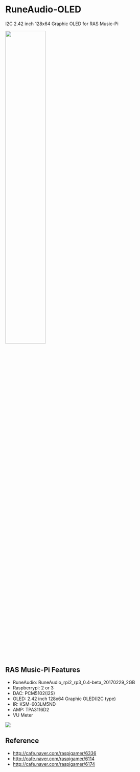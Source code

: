 # RuneAudio-OLED
I2C 2.42 inch 128x64 Graphic OLED for RAS Music-Pi

<img src="https://github.com/zzeromin/RuneAudio-OLED/blob/master/2.42OLED.jpg" width="50%" height="50%">

## RAS Music-Pi Features
* RuneAudio: RuneAudio_rpi2_rp3_0.4-beta_20170229_2GB
* Raspberrypi: 2 or 3
* DAC: PCM5102(I2S)
* OLED: 2.42 inch 128x64 Graphic OLED(I2C type)
* IR: KSM-603LM5ND
* AMP: TPA3116D2
* VU Meter

<img src="https://github.com/zzeromin/RuneAudio-OLED/blob/master/RasMusicPi.jpg">

## Reference
* http://cafe.naver.com/raspigamer/6336
* http://cafe.naver.com/raspigamer/6114
* http://cafe.naver.com/raspigamer/6174

